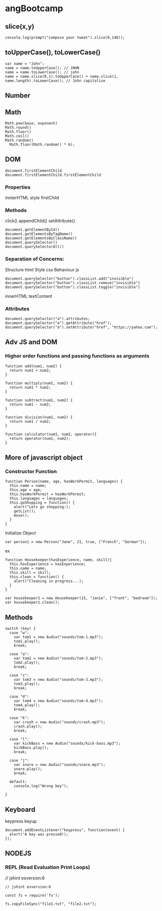 # angBootcamp

## slice(x,y)

```
console.log(prompt("compose your tweet").slice(0,140));
```
## toUpperCase(), toLowerCase()

```
var name = "John";
name = name.toUpperCase(); // JOHN
name = name.toLowerCase(); // john
name = name.slice(0,1).toUpperCase() + name.slice(1, name.length).toLowerCase(); // John capitalize
```

## Number

## Math

```
Math.pow(base, exponent)
Math.round()
Math.floor()
Math.ceil()
Math.random()
  Math.floor(Math.random() * 6);
```

## DOM

```
document.firstElementChild
document.firstElementChild.firstElementChild
```

### Properties

  innterHTML
  style
  firstChild

### Methods

  click()
  appendChild()
  setAttribute()

```
document.getElementById()
document.getElementsByTagName()
document.getElementsByClassName()
document.querySelector()
document.querySelectorAll()
```

### Separation of Concerns:

Structure   html
Style       css
Behaviour   js

```
document.querySelector("button").classList.add("invisible")
document.querySelector("button").classList.remove("invisible")
document.querySelector("button").classList.toggle("invisible")
```

innerHTML
textContent

### Attributes

```
document.querySelector("a").attributes;
document.querySelector("a").getAttribute("href");
document.querySelector("a").setAttribute("href", "https://yahoo.com");
```

## Adv JS and DOM

### Higher order functions and passing functions as arguments

```
function add(num1, num2) {
  return num1 + num2;
}

function multiply(num1, num2) {
  return num1 * num2;
}

function subtract(num1, num2) {
  return num1 - num2;
}

function division(num1, num2) {
  return num1 / num2;
}

function calculator(num1, num2, operator){
  return operator(num1, num2);
}

```

## More of javascript object

### Constructor Function

```
function Person(name, age, hasWorkPermit, languages) {
  this.name = name;
  this.age = age;
  this.hasWorkPermit = hasWorkPermit;
  this.languages = languages;
  this.goShopping = function() {
    alert("Lets go shopping:);
    getList();
    move();
  }
}
```
Initialize Object

```
var person1 = new Person("Jane", 21, true, ["French", "German"]);
```
ex
```
function Housekeeper(hasExperience, name, skill){
  this.hasExperience = hasExperience;
  this.name = name;
  this.skill = skill;
  this.clean = function() {
    alert("Cleaning in progress...);
  }
}

var housekeeper1 = new Housekeeper(15, "Janie", ["front", "bedroom"]);
var housekeeper1.clean();
```

## Methods


```
switch (key) {
  case "w":
    var tom1 = new Audio("sounds/tom-1.mp3");
    tom1.play();
    break;
  
  case "a":
    var tom2 = new Audio("sounds/tom-2.mp3");
    tom2.play();
    break;
  
  case "s":
    var tom3 = new Audio("sounds/tom-3.mp3");
    tom3.play();
    break;

  case "d":
    var tom4 = new Audio("sounds/tom-4.mp3");
    tom4.play();
    break;

  case "k":
    var crash = new Audio("sounds/crash.mp3");
    crash.play();
    break;

  case "l":
    var kickBass = new Audio("sounds/kick-bass.mp3");
    kickBass.play();
    break;
  
  case "j":
    var snare = new Audio("sounds/snare.mp3");
    snare.play();
    break;

  default:
    console.log("Wrong key");

}
```

## Keyboard

keypress
keyup

```
document.addEventListener("keypress", function(event) {
  alert("A key was pressed!);
});
```



## NODEJS

### REPL (Read Evaluation Print Loops)

// jshint esversion:6
```
// jshint esversion:6

const fs = require('fs');

fs.copyFileSync("file1.txt", "file2.txt");
```